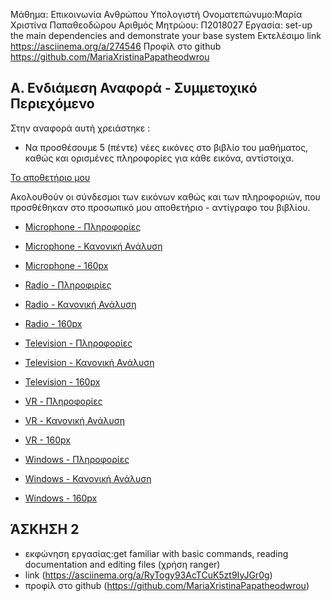 Μάθημα: Επικοινωνία Ανθρώπου Υπολογιστή
Ονοματεπώνυμο:Μαρία Χριστίνα Παπαθεοδώρου
Αριθμός Μητρώου: Π2018027
Εργασία: set-up the main dependencies and demonstrate your base system
Εκτελέσιμο link https://asciinema.org/a/274546 
Προφίλ στο github https://github.com/MariaXristinaPapatheodwrou


## Α. Ενδιάμεση Αναφορά - Συμμετοχικό Περιεχόμενο

Στην αναφορά αυτή χρειάστηκε :

- Να προσθέσουμε 5 (πέντε) νέες εικόνες στο βιβλίο του μαθήματος, καθώς και ορισμένες πληροφορίες για κάθε εικόνα, αντίστοιχα.

[Το αποθετήριο μου](https://github.com/MariaXristinaPapatheodwrou/gr)

Ακολουθούν οι σύνδεσμοι των εικόνων καθώς και των πληροφοριών, που προσθέθηκαν στο προσωπικό μου αποθετήριο - αντίγραφο του βιβλίου.

 - [Microphone - Πληροφορίες](https://github.com/MariaXristinaPapatheodwrou/gr/blob/gh-pages/_gallery/microphone.md)
 - [Microphone - Κανονική Ανάλυση](https://github.com/MariaXristinaPapatheodwrou/gr/blob/gh-pages/images/microphone.jpg)
 - [Microphone - 160px](https://github.com/MariaXristinaPapatheodwrou/gr/blob/gh-pages/images/microphone-thumb.jpg)

- [Radio - Πληροφιρίες](https://github.com/MariaXristinaPapatheodwrou/gr/blob/gh-pages/_gallery/radio.md)
- [Radio - Κανονική Ανάλυση](https://github.com/MariaXristinaPapatheodwrou/gr/blob/gh-pages/images/radio.jpg)
- [Radio - 160px](https://github.com/MariaXristinaPapatheodwrou/gr/blob/gh-pages/images/radio-thumb.jpg)

- [Television - Πληροφορίες]( https://github.com/MariaXristinaPapatheodwrou/gr/blob/gh-pages/_gallery/television.md)
- [Television - Κανονική Ανάλυση](https://github.com/MariaXristinaPapatheodwrou/gr/blob/gh-pages/images/television.jpg)
- [Television - 160px](https://github.com/MariaXristinaPapatheodwrou/gr/blob/gh-pages/images/television-thumb.jpg)

- [VR - Πληροφορίες](https://github.com/MariaXristinaPapatheodwrou/gr/blob/gh-pages/_gallery/vr.md)
- [VR - Κανονική Ανάλυση](https://github.com/MariaXristinaPapatheodwrou/gr/blob/gh-pages/images/vr.jpg)
- [VR - 160px](https://github.com/MariaXristinaPapatheodwrou/gr/blob/gh-pages/images/vr-thumb.jpg)

- [Windows - Πληροφορίες](https://github.com/MariaXristinaPapatheodwrou/gr/blob/gh-pages/_gallery/windows.md)
- [Windows - Κανονική Ανάλυση](https://github.com/MariaXristinaPapatheodwrou/gr/blob/gh-pages/images/windows.jpg)
- [Windows - 160px](https://github.com/MariaXristinaPapatheodwrou/gr/blob/gh-pages/images/windows-thumb.jpg) 

## ΆΣΚΗΣΗ 2
- εκφώνηση εργασίας:get familiar with basic commands, reading documentation and editing files (χρήση ranger)
- link (https://asciinema.org/a/RyTogy93AcTCuK5zt9IyJGr0g)
- προφίλ στο github (https://github.com/MariaXristinaPapatheodwrou)
